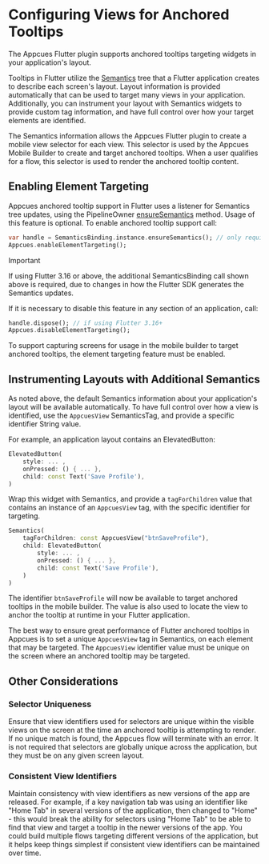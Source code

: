 # Configuring Views for Anchored Tooltips

The Appcues Flutter plugin supports anchored tooltips targeting widgets in your application's layout.

Tooltips in Flutter utilize the [Semantics](https://api.flutter.dev/flutter/widgets/Semantics-class.html) tree that a Flutter application creates to describe each screen's layout. Layout information is provided automatically that can be used to target many views in your application. Additionally, you can instrument your layout with Semantics widgets to provide custom tag information, and have full control over how your target elements are identified.

The Semantics information allows the Appcues Flutter plugin to create a mobile view selector for each view. This selector is used by the Appcues Mobile Builder to create and target anchored tooltips. When a user qualifies for a flow, this selector is used to render the anchored tooltip content.

## Enabling Element Targeting

Appcues anchored tooltip support in Flutter uses a listener for Semantics tree updates, using the PipelineOwner [ensureSemantics](https://api.flutter.dev/flutter/rendering/PipelineOwner/ensureSemantics.html) method. Usage of this feature is optional. To enable anchored tooltip support call:
```dart
var handle = SemanticsBinding.instance.ensureSemantics(); // only required if using Flutter 3.16+
Appcues.enableElementTargeting();
```

> [!IMPORTANT]
> If using Flutter 3.16 or above, the additional SemanticsBinding call shown above is required, due to changes in how the Flutter SDK generates the Semantics updates.

If it is necessary to disable this feature in any section of an application, call:
```dart
handle.dispose(); // if using Flutter 3.16+
Appcues.disableElementTargeting();
```

To support capturing screens for usage in the mobile builder to target anchored tooltips, the element targeting feature must be enabled.

## Instrumenting Layouts with Additional Semantics

As noted above, the default Semantics information about your application's layout will be available automatically. To have full control over how a view is identified, use the `AppcuesView` SemanticsTag, and provide a specific identifier String value.

For example, an application layout contains an ElevatedButton:
```dart
ElevatedButton(
    style: ... ,
    onPressed: () { ... },
    child: const Text('Save Profile'),
)
```

Wrap this widget with Semantics, and provide a `tagForChildren` value that contains an instance of an `AppcuesView` tag, with the specific identifier for targeting.
```dart
Semantics(
    tagForChildren: const AppcuesView("btnSaveProfile"),
    child: ElevatedButton(
        style: ... ,
        onPressed: () { ... },
        child: const Text('Save Profile'),
    )
)     
```

The identifier `btnSaveProfile` will now be available to target anchored tooltips in the mobile builder. The value is also used to locate the view to anchor the tooltip at runtime in your Flutter application. 

The best way to ensure great performance of Flutter anchored tooltips in Appcues is to set a unique `AppcuesView` tag in Semantics, on each element that may be targeted. The `AppcuesView` identifier value must be unique on the screen where an anchored tooltip may be targeted.

## Other Considerations

### Selector Uniqueness
Ensure that view identifiers used for selectors are unique within the visible views on the screen at the time an anchored tooltip is attempting to render. If no unique match is found, the Appcues flow will terminate with an error. It is not required that selectors are globally unique across the application, but they must be on any given screen layout.

### Consistent View Identifiers
Maintain consistency with view identifiers as new versions of the app are released. For example, if a key navigation tab was using an identifier like "Home Tab" in several versions of the application, then changed to "Home" - this would break the ability for selectors using "Home Tab" to be able to find that view and target a tooltip in the newer versions of the app. You could build multiple flows targeting different versions of the application, but it helps keep things simplest if consistent view identifiers can be maintained over time.
